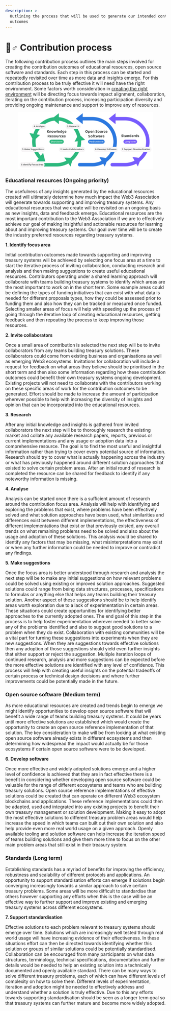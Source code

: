 ```yaml
---
description: >-
  Outlining the process that will be used to generate our intended contribution
  outcomes
---
```


# 🏃♂ Contribution process

The following contribution process outlines the main steps involved for creating the contribution outcomes of educational resources, open source software and standards. Each step in this process can be started and repeatedly revisited over time as more data and insights emerge. For this contribution process to be truly effective it will need have the right environment. Some factors worth consideration in [creating the right environment](creating-the-right-environment.md) will be directing focus towards impact alignment, collaboration, iterating on the contribution process, increasing participation diversity and providing ongoing maintenance and support to improve any of resources.

<figure><img src="../../.gitbook/assets/contribution-process.jpg" alt=""><figcaption></figcaption></figure>



### **Educational resources (Ongoing priority)**

The usefulness of any insights generated by the educational resources created will ultimately determine how much impact the Web3 Association will generate towards supporting and improving treasury systems. Any educational resources that we create will be revisited on an ongoing basis as new insights, data and feedback emerge. Educational resources are the most important contribution to the Web3 Association if we are to effectively achieve our goal of making insightful and actionable resources for learning about and improving treasury systems. Our goal over time will be to create the industry preferred resources regarding treasury systems.



**1. Identify focus area**

Initial contribution outcomes made towards supporting and improving treasury systems will be achieved by selecting one focus area at a time to start the iterative process of inviting collaboration, conducting research and analysis and then making suggestions to create useful educational resources. Contributors operating under a shared learning approach will collaborate with teams building treasury systems to identify which areas are the most important to work on in the short term. Some example areas could be defining the types of funding initiatives that can exist with what data is needed for different proposals types, how they could be assessed prior to funding them and also how they can be tracked or measured once funded. Selecting smaller areas of focus will help with speeding up the process of going through the iterative loop of creating educational resources, getting feedback and then repeating the process to keep improving those resources.



**2. Invite collaborators**

Once a small area of contribution is selected the next step will be to invite collaborators from any teams building treasury solutions. These collaborators could come from existing business and organisations as well as emerging Web3 ecosystems. Invitations for collaboration will include a request for feedback on what areas they believe should be prioritised in the short term and then also some information regarding how these contribution outcomes could benefit their own treasury systems ongoing development. Existing projects will not need to collaborate with the contributors working on these specific areas of work for the contribution outcomes to be generated. Effort should be made to increase the amount of participation wherever possible to help with increasing the diversity of insights and opinion that can be incorporated into the educational resources.



**3. Research**

After any initial knowledge and insights is gathered from invited collaborators the next step will be to thoroughly research the existing market and collate any available research papers, reports, previous or current implementations and any usage or adoption data into a comprehensive resource. The goal is to find the most useful and insightful information rather than trying to cover every potential source of information. Research should try to cover what is actually happening across the industry or what has previously happened around different solution approaches that existed to solve certain problem areas. After an initial round of research is completed the resource can be shared for feedback to identify if any noteworthy information is missing.



**4. Analyse**

Analysis can be started once there is a sufficient amount of research around the contribution focus area. Analysis will help with identifying and exploring the problems that exist, where problems have been effectively solved and what solution approaches have been used, what similarities and differences exist between different implementations, the effectiveness of different implementations that exist or that previously existed, any overall trends on what remaining problems need to be solved and also about the usage and adoption of these solutions. This analysis would be shared to identify any factors that may be missing, what misinterpretations may exist or when any further information could be needed to improve or contradict any findings.



**5. Make suggestions**

Once the focus area is better understood through research and analysis the next step will be to make any initial suggestions on how relevant problems could be solved using existing or improved solution approaches. Suggested solutions could range from being data structures, processes, specifications to formulas or anything else that helps any teams building their treasury solution. Another aspect of these suggestions should be to help identify areas worth exploration due to a lack of experimentation in certain areas. These situations could create opportunities for identifying better approaches to the currently adopted ones. The end goal of this step in the process is to help foster experimentation wherever needed to better solve any of the problems identified and also to suggest good solutions to a problem when they do exist. Collaboration with existing communities will be a vital part for turning these suggestions into experiments when they are new suggestions. When they are suggestions towards effective solutions then any adoption of those suggestions should yield even further insights that either support or reject the suggestion. Multiple iteration loops of continued research, analysis and more suggestions can be expected before the more effective solutions are identified with any level of confidence. This process will help with creating useful insights on the potential tradeoffs of certain process or technical design decisions and where further improvements could be potentially made in the future.



### **Open source software (Medium term)**

As more educational resources are created and trends begin to emerge we might identify opportunities to develop open source software that will benefit a wide range of teams building treasury systems. It could be years until more effective solutions are established which would create the opportunity to create an open source reference implementation of that solution. The key consideration to make will be from looking at what existing open source software already exists in different ecosystems and then determining how widespread the impact would actually be for those ecosystems if certain open source software were to be developed.



**6. Develop software**

Once more effective and widely adopted solutions emerge and a higher level of confidence is achieved that they are in fact effective there is a benefit in considering whether developing open source software could be valuable for the range of different ecosystems and teams who are building treasury solutions. Open source reference implementations of effective solutions could be created that can operate on different Web3 ecosystem blockchains and applications. These reference implementations could then be adapted, used and integrated into any existing projects to benefit their own treasury management or solution development. Making it easy to adopt the most effective solutions to different treasury problem areas would help increase the speed in which teams can built out their own solution and also help provide even more real world usage on a given approach. Openly available tooling and solution software can help increase the iteration speed of teams building solutions and give them more time to focus on the other main problem areas that still exist in their treasury system.



### **Standards (Long term)**

Establishing standards has a myriad of benefits for improving the efficiency, robustness and scalability of different protocols and applications. An opportunity to support standardisation efforts can emerge if solutions begin converging increasingly towards a similar approach to solve certain treasury problems. Some areas will be more difficult to standardise than others however supporting any efforts when this is the case will be an effective way to further support and improve existing and emerging treasury systems across different ecosystems.&#x20;



**7. Support standardisation**

Effective solutions to each problem relevant to treasury systems should emerge over time. Solutions which are increasingly well tested through real world usage will have increasing evidence of their effectiveness. In these situations effort can then be directed towards identifying whether this solution or groups of similar solutions could be potentially standardised. Collaboration can be encouraged from many participants on what data structures, terminology, technical specifications, documentation and further details would be needed to help an existing solution into a technically documented and openly available standard. There can be many ways to solve different treasury problems, each of which can have different levels of complexity on how to solve them. Different levels of experimentation, iteration and adoption might be needed to effectively address and understand whether a solution is truly effective. Due to this any efforts towards supporting standardisation should be seen as a longer term goal so that treasury systems can further mature and become more widely adopted.
